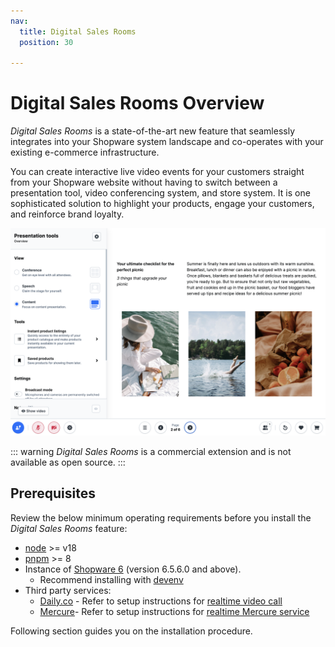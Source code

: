 ```yaml
---
nav:
  title: Digital Sales Rooms
  position: 30

---
```


# Digital Sales Rooms Overview

*Digital Sales Rooms* is a state-of-the-art new feature that seamlessly integrates into your Shopware system landscape and co-operates with your existing e-commerce infrastructure.

You can create interactive live video events for your customers straight from your Shopware website without having to switch between a presentation tool, video conferencing system, and store system. It is one sophisticated solution to highlight your products, engage your customers, and reinforce brand loyalty.

![ ](../../assets/products-digitalSalesRooms.png)

::: warning
*Digital Sales Rooms* is a commercial extension and is not available as open source.
:::

## Prerequisites
Review the below minimum operating requirements before you install the *Digital Sales Rooms* feature:
* [node](https://nodejs.org/en) >= v18
* [pnpm](https://pnpm.io/installation) >= 8
* Instance of [Shopware 6](../../guides/installation) (version 6.5.6.0 and above).
  * Recommend installing with [devenv](../../guides/installation/devenv)
* Third party services:
  * [Daily.co](https://daily.co/) - Refer to setup instructions for [realtime video call](../../guides/installation/realtime-video-dailyco)
  * [Mercure](https://mercure.rocks/)- Refer to setup instructions for [realtime Mercure service](../../guides/installation/realtime-service-mercure)
  
Following section guides you on the installation procedure.
